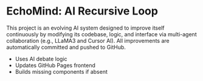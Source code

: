 # EchoMind: AI Recursive Loop

This project is an evolving AI system designed to improve itself continuously by modifying its codebase, logic, and interface via multi-agent collaboration (e.g., LLaMA3 and Cursor AI). All improvements are automatically committed and pushed to GitHub.

- Uses AI debate logic
- Updates GitHub Pages frontend
- Builds missing components if absent
<!-- Evolved at 2025-05-21 17:04:32.625228 -->
